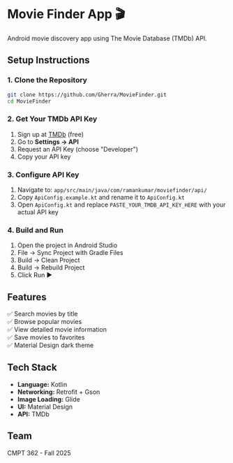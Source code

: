 # Movie Finder App 🎬

Android movie discovery app using The Movie Database (TMDb) API.

## Setup Instructions

### 1. Clone the Repository
```bash
git clone https://github.com/Gherra/MovieFinder.git
cd MovieFinder
```

### 2. Get Your TMDb API Key
1. Sign up at [TMDb](https://www.themoviedb.org/signup) (free)
2. Go to **Settings → API**
3. Request an API Key (choose "Developer")
4. Copy your API key

### 3. Configure API Key
1. Navigate to: `app/src/main/java/com/ramankumar/moviefinder/api/`
2. Copy `ApiConfig.example.kt` and rename it to `ApiConfig.kt`
3. Open `ApiConfig.kt` and replace `PASTE_YOUR_TMDB_API_KEY_HERE` with your actual API key

### 4. Build and Run
1. Open the project in Android Studio
2. File → Sync Project with Gradle Files
3. Build → Clean Project
4. Build → Rebuild Project
5. Click Run ▶️

## Features
✅ Search movies by title  
✅ Browse popular movies  
✅ View detailed movie information  
✅ Save movies to favorites  
✅ Material Design dark theme  

## Tech Stack
- **Language:** Kotlin
- **Networking:** Retrofit + Gson
- **Image Loading:** Glide
- **UI:** Material Design
- **API:** TMDb

## Team
CMPT 362 - Fall 2025
